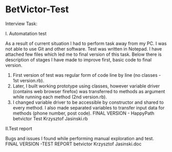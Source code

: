 # BetVictor-Test
Interview Task:

I. Automatation test

As a result of current situation I had to perform task away from my PC. I was not able to use Git and other software.
Test was written in Notepad. I have attached few files which led me to final version of this task. Below there is description of stages I have made to improve first, basic code to final version. 

1. First version of test was regular form of code line by line (no classes - 1st version.rb).
2. Later, I built working prototype using classes, however variable driver (contains web browser firefox) was transferred to methods as argument while running each method (2nd version.rb).
3. I changed variable driver to be accessible by constructor and shared to every method. I also made separated variables to transfer input data for methods (phone number, post code).
FINAL VERSION - HappyPath betvictor Test Krzysztof Jasinski.rb

II.Test report

Bugs and issues I found while performing manual exploration and test.
FINAL VERSION -TEST REPORT betvictor Krzysztof Jasinski.doc
